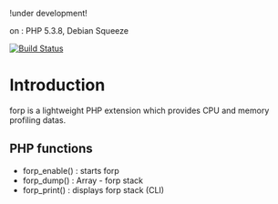 !under development!

on : PHP 5.3.8,  Debian Squeeze

[![Build Status](https://secure.travis-ci.org/aterrien/forp.png?branch=master)](http://travis-ci.org/aterrien/forp)


# Introduction #

forp is a lightweight PHP extension which provides CPU and memory profiling datas.

## PHP functions ##
- forp_enable() : starts forp
- forp_dump() : Array - forp stack
- forp_print() : displays forp stack (CLI)
